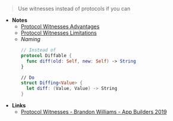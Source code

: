 > Use witnesses instead of protocols if you can

- **Notes**
	- [Protocol Witnesses Advantages](Protocol%20Witnesses%20Advantages.md)
	- [Protocol Witnesses Limitations](Protocol%20Witnesses%20Limitations.md)
	- *Naming*
		```swift
		// Instead of
		protocol Diffable {	
		  func diff(old: Self, new: Self) -> String
		}

		// Do 
		struct Diffing<Value> {
		  let diff: (Value, Value) -> String
		}
		```
- **Links**
	- [Protocol Witnesses - Brandon Williams - App Builders 2019](https://www.youtube.com/watch?v=3BVkbWXcFS4)
